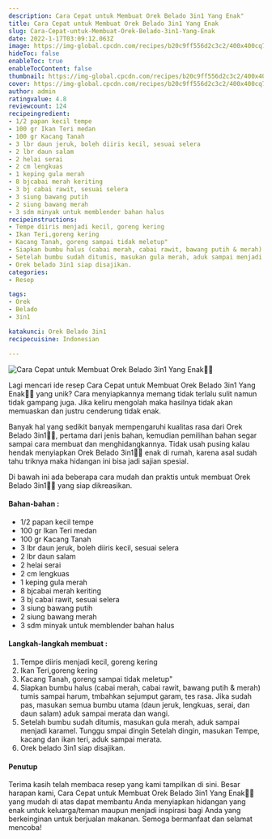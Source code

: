 ```yaml
---
description: Cara Cepat untuk Membuat Orek Belado 3in1 Yang Enak"
title: Cara Cepat untuk Membuat Orek Belado 3in1 Yang Enak
slug: Cara-Cepat-untuk-Membuat-Orek-Belado-3in1-Yang-Enak
date: 2022-1-17T03:09:12.063Z
image: https://img-global.cpcdn.com/recipes/b20c9ff556d2c3c2/400x400cq70/photo.jpg
hideToc: false
enableToc: true
enableTocContent: false
thumbnail: https://img-global.cpcdn.com/recipes/b20c9ff556d2c3c2/400x400cq70/photo.jpg
cover: https://img-global.cpcdn.com/recipes/b20c9ff556d2c3c2/400x400cq70/photo.jpg
author: admin
ratingvalue: 4.8
reviewcount: 124
recipeingredient:
- 1/2 papan kecil tempe
- 100 gr Ikan Teri medan
- 100 gr Kacang Tanah
- 3 lbr daun jeruk, boleh diiris kecil, sesuai selera
- 2 lbr daun salam
- 2 helai serai
- 2 cm lengkuas
- 1 keping gula merah
- 8 bjcabai merah keriting
- 3 bj cabai rawit, sesuai selera
- 3 siung bawang putih
- 2 siung bawang merah
- 3 sdm minyak untuk memblender bahan halus
recipeinstructions:
- Tempe diiris menjadi kecil, goreng kering
- Ikan Teri,goreng kering
- Kacang Tanah, goreng sampai tidak meletup"
- Siapkan bumbu halus (cabai merah, cabai rawit, bawang putih & merah) tumis sampai harum, tmbahkan sejumput garam, tes rasa. Jika sudah pas, masukan semua bumbu utama (daun jeruk, lengkuas, serai, dan daun salam) aduk sampai merata dan wangi.
- Setelah bumbu sudah ditumis, masukan gula merah, aduk sampai menjadi karamel. Tunggu smpai dingin Setelah dingin, masukan Tempe, kacang dan ikan teri, aduk sampai merata.
- Orek belado 3in1 siap disajikan.
categories:
- Resep

tags:
- Orek
- Belado
- 3in1

katakunci: Orek Belado 3in1
recipecuisine: Indonesian

---
```


![Cara Cepat untuk Membuat Orek Belado 3in1 Yang Enak👩‍🍳](https://img-global.cpcdn.com/recipes/b20c9ff556d2c3c2/400x400cq70/photo.jpg)

Lagi mencari ide resep Cara Cepat untuk Membuat Orek Belado 3in1 Yang Enak👩‍🍳 yang unik? Cara menyiapkannya memang tidak terlalu sulit namun tidak gampang juga. Jika keliru mengolah maka hasilnya tidak akan memuaskan dan justru cenderung tidak enak.

Banyak hal yang sedikit banyak mempengaruhi kualitas rasa dari Orek Belado 3in1👩‍🍳, pertama dari jenis bahan, kemudian pemilihan bahan segar sampai cara membuat dan menghidangkannya. Tidak usah pusing kalau hendak menyiapkan Orek Belado 3in1👩‍🍳 enak di rumah, karena asal sudah tahu triknya maka hidangan ini bisa jadi sajian spesial.

Di bawah ini ada beberapa cara mudah dan praktis untuk membuat Orek Belado 3in1👩‍🍳 yang siap dikreasikan.

<!--inarticleads1-->

#### Bahan-bahan :

- 1/2 papan kecil tempe
- 100 gr Ikan Teri medan
- 100 gr Kacang Tanah
- 3 lbr daun jeruk, boleh diiris kecil, sesuai selera
- 2 lbr daun salam
- 2 helai serai
- 2 cm lengkuas
- 1 keping gula merah
- 8 bjcabai merah keriting
- 3 bj cabai rawit, sesuai selera
- 3 siung bawang putih
- 2 siung bawang merah
- 3 sdm minyak untuk memblender bahan halus

<!--inarticleads2-->

#### Langkah-langkah membuat :

1. Tempe diiris menjadi kecil, goreng kering
1. Ikan Teri,goreng kering
1. Kacang Tanah, goreng sampai tidak meletup"
1. Siapkan bumbu halus (cabai merah, cabai rawit, bawang putih & merah) tumis sampai harum, tmbahkan sejumput garam, tes rasa. Jika sudah pas, masukan semua bumbu utama (daun jeruk, lengkuas, serai, dan daun salam) aduk sampai merata dan wangi.
1. Setelah bumbu sudah ditumis, masukan gula merah, aduk sampai menjadi karamel. Tunggu smpai dingin Setelah dingin, masukan Tempe, kacang dan ikan teri, aduk sampai merata.
1. Orek belado 3in1 siap disajikan.

#### Penutup

Terima kasih telah membaca resep yang kami tampilkan di sini. Besar harapan kami, Cara Cepat untuk Membuat Orek Belado 3in1 Yang Enak👩‍🍳 yang mudah di atas dapat membantu Anda menyiapkan hidangan yang enak untuk keluarga/teman maupun menjadi inspirasi bagi Anda yang berkeinginan untuk berjualan makanan. Semoga bermanfaat dan selamat mencoba!